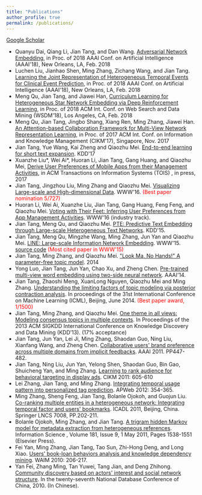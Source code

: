```yaml
---
title: "Publications"
author_profile: true
permalink: /publications/
---
```


[Google Scholar](https://scholar.google.com/citations?user=1ir6WUEAAAAJ&hl=en)

* Quanyu Dai, Qiang Li, Jian Tang, and Dan Wang. [Adversarial Network Embedding](https://arxiv.org/abs/1711.07838), in Proc. of 2018 AAAI Conf. on Artificial Intelligence (AAAI'18), New Orleans, LA, Feb. 2018
* Luchen Liu, Jianhao Shen, Ming Zhang, Zichang Wang, and Jian Tang. [Learning the Joint Representation of Heterogeneous Temporal Events for Clinical Event Prediction](https://arxiv.org/pdf/1803.04837.pdf), in Proc. of 2018 AAAI Conf. on Artificial Intelligence (AAAI'18), New Orleans, LA, Feb. 2018
* Meng Qu, Jian Tang, and Jiawei Han, [Curriculum Learning for Heterogeneous Star Network Embedding via Deep Reinforcement Learning](https://dl.acm.org/citation.cfm?id=3159711),  in Proc. of 2018 ACM  Int. Conf. on Web Search and Data Mining (WSDM'18), Los Angeles, CA, Feb. 2018
* Meng Qu, Jian Tang, Jingbo Shang, Xiang Ren, Ming Zhang, Jiawei Han. [An Attention-based Collaboration Framework for Multi-View Network Representation Learning](https://arxiv.org/abs/1709.06636), in Proc. of 2017 ACM Int. Conf. on Information and Knowledge Management (CIKM'17), Singapore, Nov. 2017
* Jian Tang, Yue Wang, Kai Zheng and Qiaozhu Mei. [End-to-end learning for short text expansion](https://arxiv.org/abs/1709.00389). KDD'17
* Xuanzhe Liu\*, Wei Ai\*, Huoran Li, Jian Tang, Gang Huang, and Qiaozhu Mei, [Derive User Preferences of Mobile Apps from their Management Activities](https://dl.acm.org/citation.cfm?id=3112649.3015462), in ACM Transactions on Information Systems (TOIS) , in press, 2017
* Jian Tang, Jingzhou Liu, Ming Zhang and Qiaozhu Mei. [Visualizing Large-scale and High-dimensional Data](https://arxiv.org/abs/1602.00370). WWW'16. <span style='color:red'>(Best paper nomination 5/727)</span>
* Huoran Li, Wei Ai, Xuanzhe Liu, Jian Tang, Gang Huang, Feng Feng, and Qiaozhu Mei. [Voting with Their Feet: Inferring User Preferences from App Management Activities](https://dl.acm.org/citation.cfm?id=2874814). WWW'16 (industry track).
* Jian Tang, Meng Qu, and Qiaozhu Mei. [PTE: Predictive Text Embedding through Large-scale Heterogeneous Text Networks](https://arxiv.org/abs/1508.00200). KDD'15.
* Jian Tang, Meng Qu, Mingzhe Wang, Ming Zhang, Jun Yan and Qiaozhu Mei. [LINE: Large-scale Information Network Embedding](https://arxiv.org/abs/1503.03578). WWW'15. [source code](https://github.com/tangjianpku/LINE) <span style='color:red'>(Most cited paper in WWW'15)</span>
* Jian Tang, Ming Zhang, and Qiaozhu Mei. ["Look Ma, No Hands!" A parameter-free topic model](https://arxiv.org/abs/1409.2993).  2014
* Yong Luo, Jian Tang, Jun Yan, Chao Xu, and Zheng Chen. [Pre-trained multi-view word embedding using two-side neural network](https://dl.acm.org/citation.cfm?id=2892828). AAAI'14.
* Jian Tang, Zhaoshi Meng, XuanLong Nguyen, Qiaozhu Mei and Ming Zhang. [Understanding the limiting factors of topic modeling via posterior contraction analysis](http://proceedings.mlr.press/v32/tang14.pdf). In proceedings of the 31st International Conference on Machine Learning (ICML), Beijing, June 2014. <span style='color:red'>(Best paper award, 1/1500)</span>
* Jian Tang, Ming Zhang, and Qiaozhu Mei. [One theme in all views: Modeling consensus topics in multiple contexts](https://dl.acm.org/citation.cfm?id=2487682). In Proceedings of the 2013 ACM SIGKDD International Conference on Knowledge Discovery and Data Mining (KDD’13). (17% acceptance) 
* Jian Tang, Jun Yan, Lei Ji, Ming Zhang, Shaodan Guo, Ning Liu, Xianfang Wang, and Zheng Chen. [Collaborative users' brand preference across multiple domains from implicit feedbacks](https://pdfs.semanticscholar.org/adf6/280e1c8bcbaea6279a634eb13e1026dad018.pdf). AAAI 2011. PP447-482.
* Jian Tang, Ning Liu, Jun Yan, Yelong Shen, Shaodan Guo, Bin Gao, Shuicheng Yan, and Ming Zhang. [Learning to rank audience for behavioral targeting in display ads](http://delivery.acm.org/10.1145/2070000/2063666/p605-tang.pdf?ip=162.105.88.94&id=2063666&acc=ACTIVE%20SERVICE&key=BF85BBA5741FDC6E%2EAC95BC9DA5A3FA7E%2E4D4702B0C3E38B35%2E4D4702B0C3E38B35&__acm__=1522913818_14ceb40ffcfbe3af0b4918a1cf94ca33). CIKM 2011: 605-610
* Lei Zhang, Jian Tang, and Ming Zhang. [Integrating temporal usage pattern into personalized tag prediction](https://link.springer.com/content/pdf/10.1007/978-3-642-29253-8_30.pdf). APWeb 2012: 354-365.
* Ming Zhang, Sheng Feng, Jian Tang, Bolanle Ojokoh, and Guojun Liu. [Co-ranking multiple entities in a heterogeneous network: Integrating temporal factor and users' bookmarks](https://link.springer.com/chapter/10.1007/978-3-642-24826-9_26). ICADL 2011, Beijing, China. Springer LNCS 7008, PP.202-211.
* Bolanle Ojokoh, Ming Zhang, and Jian Tang. [A trigram hidden Markov model for metadata extraction from heterogeneous references](https://www.sciencedirect.com/science/article/pii/S0020025511000259). Information Science , Volume 181, Issue 9, 1 May 2011, Pages 1538-1551 (Elsevier Press).
* Fei Yan, Ming Zhang, Jian Tang, Tao Sun, Zhi-Hong Deng, and Long Xiao. [Users' book-loan behaviors analysis and knowledge dependency mining](https://link.springer.com/chapter/10.1007/978-3-642-14246-8_22). WAIM 2010: 206-217.
* Yan Fei, Zhang Ming, Tan Yuwei, Tang Jian, and Deng Zhihong. [Community discovery based on actors' interest and social network structure](http://citeseerx.ist.psu.edu/viewdoc/download?doi=10.1.1.278.5490&rep=rep1&type=pdf). In the twenty-seventh National Database Conference of China, 2010. (In Chinese).
